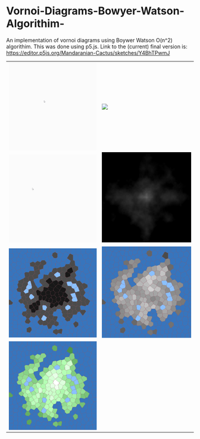 # Vornoi-Diagrams-Bowyer-Watson-Algorithim-
An implementation of vornoi diagrams using Boywer Watson O(n^2) algorithim.
This was done using p5.js. Link to the (current) final version is: https://editor.p5js.org/Mandaranian-Cactus/sketches/Y4BhTPwmJ

<table>
  <tr>
    <td><img align="center" src="Visuals/Polygon Island Generation - Demo.gif"></td>
    <td><img align="center" src="Visuals/Lloyd Relaxation - Demo.gif"></td>
  </tr>
  <tr>
    <td><img align="center" src="Visuals/Vornoi Diagram - Demo.gif"></td>
    <td><img src="Visuals/Island Noise.PNG"></td>
  </tr>
  <tr>
    <td><img align="center" src="Visuals/BFS height.PNG"></td>
    <td><img src="Visuals/Island biased 2D noise.PNG"></td>
  </tr>
    <td><img src="Visuals/Final.PNG"></td>
  <tr>
  </tr>
</table>

